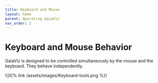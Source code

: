 ```yaml
---
title: Keyboard and Mouse
layout: home
parent: Operating GaiaViz
nav_order: 2
---
```

# Keyboard and Mouse Behavior


GaiaViz is designed to be controlled simultaneously by the mouse and the keyboard. They behave independently.

![]({% link /assets/images/Keyboard-tools.png %})
